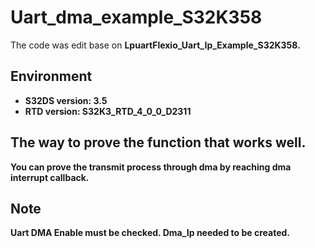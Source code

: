 # Uart_dma_example_S32K358
The code was edit base on <b>LpuartFlexio_Uart_Ip_Example_S32K358.
## Environment
* S32DS version: 3.5
* RTD version: S32K3_RTD_4_0_0_D2311

## The way to prove the function that works well.
You can prove the transmit process through dma by reaching dma interrupt callback.
 
## Note
Uart DMA Enable must be checked.
Dma_Ip needed to be created.

 
